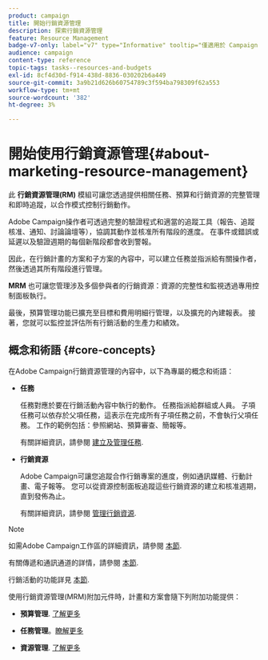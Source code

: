 ```yaml
---
product: campaign
title: 開始行銷資源管理
description: 探索行銷資源管理
feature: Resource Management
badge-v7-only: label="v7" type="Informative" tooltip="僅適用於 Campaign Classic v7"
audience: campaign
content-type: reference
topic-tags: tasks--resources-and-budgets
exl-id: 8cf4d30d-f914-438d-8836-030202b6a449
source-git-commit: 3a9b21d626b60754789c3f594ba798309f62a553
workflow-type: tm+mt
source-wordcount: '382'
ht-degree: 3%

---
```


# 開始使用行銷資源管理{#about-marketing-resource-management}



此 **行銷資源管理(RM)** 模組可讓您透過提供相關任務、預算和行銷資源的完整管理和即時追蹤，以合作模式控制行銷動作。

Adobe Campaign操作者可透過完整的驗證程式和適當的追蹤工具（報告、追蹤核准、通知、討論論壇等），協調其動作並核准所有階段的進度。 在事件或錯誤或延遲以及驗證週期的每個新階段都會收到警報。

因此，在行銷計畫的方案和子方案的內容中，可以建立任務並指派給有關操作者，然後透過其所有階段進行管理。

**MRM** 也可讓您管理涉及多個參與者的行銷資源：資源的完整性和監視透過專用控制面板執行。

最後，預算管理功能已擴充至目標和費用明細行管理，以及擴充的內建報表。 接著，您就可以監控並評估所有行銷活動的生產力和績效。

## 概念和術語 {#core-concepts}

在Adobe Campaign行銷資源管理的內容中，以下為專屬的概念和術語：

* **任務**

  任務對應於要在行銷活動內容中執行的動作。 任務指派給群組或人員。 子項任務可以依存於父項任務，這表示在完成所有子項任務之前，不會執行父項任務。 工作的範例包括：參照網站、預算審查、簡報等。

  有關詳細資訊，請參閱 [建立及管理任務](../../mrm/using/creating-and-managing-tasks.md).

* **行銷資源**

  Adobe Campaign可讓您追蹤合作行銷專案的進度，例如通訊媒體、行動計畫、電子報等。 您可以從資源控制面板追蹤這些行銷資源的建立和核准週期，直到發佈為止。

  有關詳細資訊，請參閱 [管理行銷資源](../../mrm/using/managing-marketing-resources.md).

>[!NOTE]
>
>如需Adobe Campaign工作區的詳細資訊，請參閱 [本節](../../platform/using/adobe-campaign-workspace.md).
>  
>有關傳遞和通訊通道的詳情，請參閱 [本節](../../delivery/using/steps-about-delivery-creation-steps.md).
>
>行銷活動的功能詳見 [本節](../../campaign/using/accessing-marketing-campaigns.md).

使用行銷資源管理(MRM)附加元件時，計畫和方案會隨下列附加功能提供：

* **預算管理**. [了解更多](../../mrm/using/controlling-costs.md)

* **任務管理**。[瞭解更多](../../mrm/using/creating-and-managing-tasks.md)

* **資源管理**. [了解更多](../../mrm/using/managing-marketing-resources.md)
